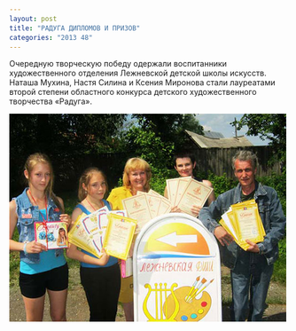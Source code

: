 ```yaml
---
layout: post
title: "РАДУГА ДИПЛОМОВ И ПРИЗОВ"
categories: "2013 48"
---
```


Очередную творческую победу одержали воспитанники художественного отделения Лежневской детской школы искусств. Наташа Мухина, Настя Силина и Ксения Миронова стали лауреатами второй степени областного конкурса детского художественного творчества «Радуга».

![1](/images/461929.jpg)
